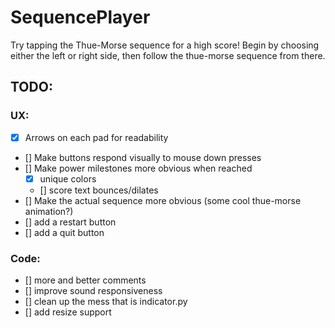 # SequencePlayer
 Try tapping the Thue-Morse sequence for a high score! Begin by choosing either the left or right side, then follow the thue-morse sequence from there.

## TODO:

### UX:

 * [x] Arrows on each pad for readability
 * [] Make buttons respond visually to mouse down presses
 * [] Make power milestones more obvious when reached
   * [x] unique colors
   * [] score text bounces/dilates
 * [] Make the actual sequence more obvious (some cool thue-morse animation?)
 * [] add a restart button
 * [] add a quit button

### Code:

 * [] more and better comments
 * [] improve sound responsiveness
 * [] clean up the mess that is indicator.py
 * [] add resize support